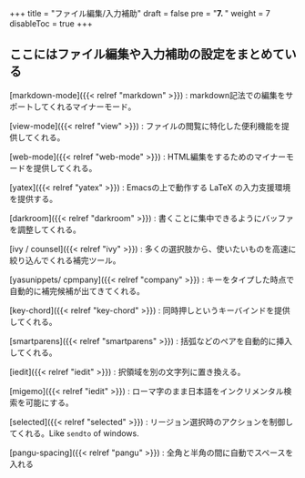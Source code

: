 +++
title = "ファイル編集/入力補助"
draft = false
pre = "<b>7. </b>"
weight = 7
disableToc = true
+++

## ここにはファイル編集や入力補助の設定をまとめている

[markdown-mode]({{< relref "markdown" >}})
: markdown記法での編集をサポートしてくれるマイナーモード。

[view-mode]({{< relref "view" >}})
: ファイルの閲覧に特化した便利機能を提供してくれる。

[web-mode]({{< relref "web-mode" >}})
: HTML編集をするためのマイナーモードを提供してくれる。

[yatex]({{< relref "yatex" >}})
: Emacsの上で動作する LaTeX の入力支援環境を提供する。

[darkroom]({{< relref "darkroom" >}})
: 書くことに集中できるようにバッファを調整してくれる。

[ivy / counsel]({{< relref "ivy" >}})
: 多くの選択肢から、使いたいものを高速に絞り込んでくれる補完ツール。

[yasunippets/ cpmpany]({{< relref "company" >}})
: キーをタイプした時点で自動的に補完候補が出てきてくれる。

[key-chord]({{< relref "key-chord" >}})
: 同時押しというキーバインドを提供してくれる。

[smartparens]({{< relref "smartparens" >}})
: 括弧などのペアを自動的に挿入してくれる。

[iedit]({{< relref "iedit" >}})
: 択領域を別の文字列に置き換える。

[migemo]({{< relref "iedit" >}})
: ローマ字のまま日本語をインクリメンタル検索を可能にする。

[selected]({{< relref "selected" >}})
: リージョン選択時のアクションを制御してくれる。Like `sendto` of windows.

[pangu-spacing]({{< relref "pangu" >}})
: 全角と半角の間に自動でスペースを入れる

